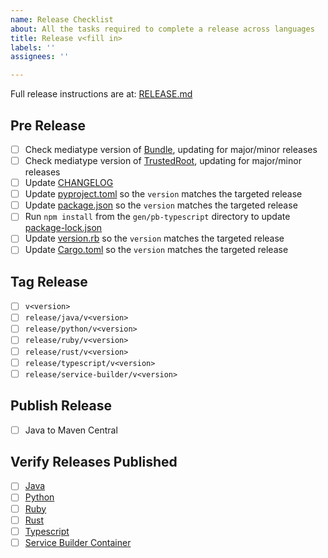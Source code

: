 ```yaml
---
name: Release Checklist
about: All the tasks required to complete a release across languages
title: Release v<fill in>
labels: ''
assignees: ''

---
```


Full release instructions are at: [RELEASE.md](/sigstore/protobuf-specs/blob/main/RELEASE.md)

## Pre Release
- [ ] Check mediatype version of [Bundle](/sigstore/protobuf-specs/blob/main/protos/sigstore_bundle.proto), updating for major/minor releases
- [ ] Check mediatype version of [TrustedRoot](/sigstore/protobuf-specs/blob/main/protos/sigstore_trustroot.proto), updating for major/minor releases
- [ ] Update [CHANGELOG](/sigstore/protobuf-specs/blob/main/CHANGELOG.md)
- [ ] Update [pyproject.toml](/sigstore/protobuf-specs/blob/main/gen/pb-python/pyproject.toml) so the `version` matches the targeted release
- [ ] Update [package.json](/sigstore/protobuf-specs/blob/main/gen/pb-typescript/package.json) so the `version` matches the targeted release
- [ ] Run `npm install` from the `gen/pb-typescript` directory to update [package-lock.json](/sigstore/protobuf-specs/blob/main/gen/pb-typescript/package-lock.json)
- [ ] Update [version.rb](/sigstore/protobuf-specs/blob/main/gen/pb-ruby/lib/sigstore_protobuf_specs/version.rb) so the `version` matches the targeted release
- [ ] Update [Cargo.toml](/sigstore/protobuf-specs/blob/main/gen/pb-rust/sigstore-protobuf-specs/Cargo.toml) so the `version` matches the targeted release

## Tag Release
- [ ] `v<version>`
- [ ] `release/java/v<version>`
- [ ] `release/python/v<version>`
- [ ] `release/ruby/v<version>`
- [ ] `release/rust/v<version>`
- [ ] `release/typescript/v<version>`
- [ ] `release/service-builder/v<version>`

## Publish Release
- [ ] Java to Maven Central

## Verify Releases Published
- [ ] [Java](https://central.sonatype.com/artifact/dev.sigstore/protobuf-specs/)
- [ ] [Python](https://pypi.org/project/sigstore-protobuf-specs/)
- [ ] [Ruby](https://rubygems.org/gems/sigstore_protobuf_specs)
- [ ] [Rust](https://crates.io/crates/sigstore_protobuf_specs)
- [ ] [Typescript](https://www.npmjs.com/package/@sigstore/protobuf-specs)
- [ ] [Service Builder Container](https://github.com/sigstore/protobuf-specs/pkgs/container/protobuf-specs-service-builder)

